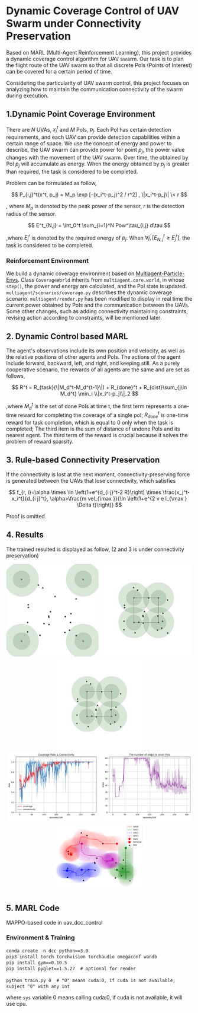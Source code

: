 # Dynamic Coverage Control of UAV Swarm under Connectivity Preservation

Based on MARL (Multi-Agent Reinforcement Learning), 
this project provides a dynamic coverage control algorithm for UAV swarm.
Our task is to plan the flight route of the UAV swarm
so that all discrete PoIs (Points of Interest) can be covered for a certain period of time.


Considering the particularity of UAV swarm control, 
this project focuses on analyzing how to maintain the communication connectivity of the swarm during execution.  


## 1.Dynamic Point Coverage Environment 
There are $N$ UVAs, $x_i^t$ and $M$ PoIs, $p_j$.
Each PoI has certain detection requirements, 
and each UAV can provide detection capabilities within a certain range of space.
We use the concept of energy and power to describe, 
the UAV swarm can provide power for point $p_j$, 
the power value changes with the movement of the UAV swarm.
Over time, the obtained by PoI $p_j$ will accumulate as energy.
When the energy obtained by $p_j$ is greater than required, 
the task is considered to be completed.  

Problem can be formulated as follow,

$$
P_{i,j}^t(x^t, p_j) = M_p \exp [-(x_i^t-p_j)^2 / r^2]  , \|x_i^t-p_j\| \< r 
$$

, where $M_p$ is denoted by the peak power of the sensor, $r$ is the detection radius of the sensor.

$$
E^t_{N,j} = \int_0^t \sum_{i=1}^N Pow^\tau_{i,j} d\tau
$$

,where $E^r_j$ is denoted by the required energy of $p_j$. 
When $\forall j, [E_{N,j}^t\geq E^r_j]$, 
the task is considered to be completed.

### Reinforcement Environment
We build a dynamic coverage environment based on [Multiagent-Particle-Envs](https://github.com/openai/multiagent-particle-envs).
Class `CoverageWorld` inherits from `multiagent.core.world`, in whose `step()`, the power and energy are calculated, and the PoI state is updated.
`multiagent/scenarios/coverage.py` describes the dynamic coverage scenario.
`multiagent/render.py` has been modified to display in real time the current power obtained by PoIs and the communication between the UAVs.
Some other changes, such as adding connectivity maintaining constraints, revising action according to constraints, will be mentioned later.  



## 2. Dynamic Control based MARL 
The agent's observations include its own position and velocity, 
as well as the relative positions of other agents and PoIs.
The actions of the agent include forward, backward, left, and right, and keeping still.
As a purely cooperative scenario, the rewards of all agents are the same and are set as follows,   


$$
R^t = R_{task}(\|M_d^t-M_d^{t-1}\|) + R_{done}^t + R_{dist}\sum_{j\in M_d^t} \min_i \\|x_i^t-p_j\\|_2
$$

,where $M_d^t$ is the set of done PoIs at time t, the first term represents a one-time reward for completing the coverage of a single poI;
$R_{done}^t$ is one-time reward for task completion, which is equal to 0 only when the task is completed;
The third item is the sum of distance of undone PoIs and its nearest agent.
The third term of the reward is crucial because it solves the problem of reward sparsity.   


## 3. Rule-based Connectivity Preservation
If the connectivity is lost at the next moment,
connectivity-preserving force is generated between the UAVs that lose connectivity, which satisfies

$$
f_{r, i}=\alpha \times \ln \left(1+e^{d_{i j}^t-2 R}\right) \times \frac{x_j^t-x_i^t}{d_{i j}^t}, 
\alpha>\frac{m vel_{\max }}{\ln \left(1+e^{2 v e l_{\max } \Delta t}\right)}
$$

Proof is omitted.

## 4. Results
The trained resulted is displayed as follow, (2 and 3 is under connectivity preservation)

<div style="text-align: center;">
  <img src="https://github.com/zhaozijie2022/images/blob/master/dynamic-coverage-control/cov1.gif" width="250px">
  <img src="https://github.com/zhaozijie2022/images/blob/master/dynamic-coverage-control/cov2.gif" width="250px">
  <img src="https://github.com/zhaozijie2022/images/blob/master/dynamic-coverage-control/cov3.gif" width="250px">
</div>


<div style="text-align: center;">
  <img src="https://github.com/zhaozijie2022/images/blob/master/dynamic-coverage-control/cc.png" width="250px">
  <img src="https://github.com/zhaozijie2022/images/blob/master/dynamic-coverage-control/stp.png" width="250px">
  <img src="https://github.com/zhaozijie2022/images/blob/master/dynamic-coverage-control/trajectory3.png" width="250px">
</div>

## 5. MARL Code
MAPPO-based code in uav_dcc_control

### Environment & Training
```
conda create -n dcc python==3.9
pip3 install torch torchvision torchaudio omegaconf wandb
pip install gym==0.10.5
pip install pyglet==1.5.27  # optional for render

python train.py 0  # "0" means cuda:0, if cuda is not available, subject "0" with any int
```
where `sys` variable 0 means calling cuda:0, if cuda is not available, it will use cpu.

